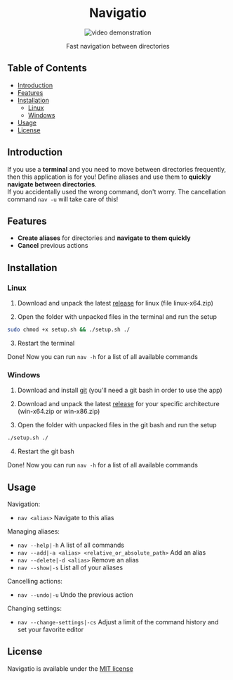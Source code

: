 <div align="center">

# Navigatio

![video demonstration](assets/videos/demo.gif)

Fast navigation between directories

</div>

## Table of Contents

- [Introduction](#introduction)
- [Features](#features)
- [Installation](#installation)
  - [Linux](#linux)
  - [Windows](#windows)
- [Usage](#usage)
- [License](#license)

## Introduction

If you use a **terminal** and you need to move between directories frequently, then this application is for you! Define aliases and use them to **quickly navigate between directories**. \
If you accidentally used the wrong command, don't worry. The cancellation command `nav -u` will take care of this!

## Features

- **Create aliases** for directories and **navigate to them quickly**
- **Cancel** previous actions

## Installation

### Linux

1. Download and unpack the latest [release](https://github.com/VladBrok/navigatio/releases) for linux (file linux-x64.zip)

2. Open the folder with unpacked files in the terminal and run the setup

```bash
sudo chmod +x setup.sh && ./setup.sh ./
```

3. Restart the terminal

Done! Now you can run `nav -h` for a list of all available commands

### Windows

1. Download and install [git](https://git-scm.com/download/win) (you'll need a git bash in order to use the app)

2. Download and unpack the latest [release](https://github.com/VladBrok/navigatio/releases) for your specific architecture (win-x64.zip or win-x86.zip)

3. Open the folder with unpacked files in the git bash and run the setup

```bash
./setup.sh ./
```

4. Restart the git bash

Done! Now you can run `nav -h` for a list of all available commands

## Usage

Navigation:

- `nav <alias>` Navigate to this alias

Managing aliases:

- `nav --help|-h` A list of all commands
- `nav --add|-a <alias> <relative_or_absolute_path>` Add an alias
- `nav --delete|-d <alias>` Remove an alias
- `nav --show|-s` List all of your aliases

Cancelling actions:

- `nav --undo|-u` Undo the previous action

Changing settings:

- `nav --change-settings|-cs` Adjust a limit of the command history and set your favorite editor

## License

Navigatio is available under the [MIT license](https://opensource.org/licenses/MIT)
